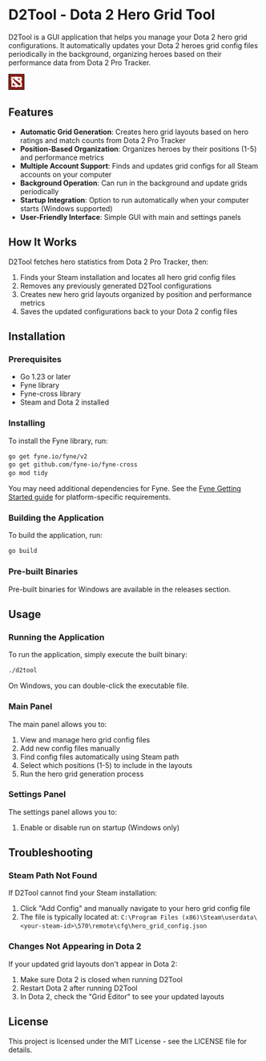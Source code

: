 # D2Tool - Dota 2 Hero Grid Tool

D2Tool is a GUI application that helps you manage your Dota 2 hero grid configurations. It automatically updates your Dota 2 heroes grid config files periodically in the background, organizing heroes based on their performance data from Dota 2 Pro Tracker.

![D2Tool Screenshot](d2tool-icon.png)

## Features

- **Automatic Grid Generation**: Creates hero grid layouts based on hero ratings and match counts from Dota 2 Pro Tracker
- **Position-Based Organization**: Organizes heroes by their positions (1-5) and performance metrics
- **Multiple Account Support**: Finds and updates grid configs for all Steam accounts on your computer
- **Background Operation**: Can run in the background and update grids periodically
- **Startup Integration**: Option to run automatically when your computer starts (Windows supported)
- **User-Friendly Interface**: Simple GUI with main and settings panels

## How It Works

D2Tool fetches hero statistics from Dota 2 Pro Tracker, then:
1. Finds your Steam installation and locates all hero grid config files
2. Removes any previously generated D2Tool configurations
3. Creates new hero grid layouts organized by position and performance metrics
4. Saves the updated configurations back to your Dota 2 config files

## Installation

### Prerequisites

- Go 1.23 or later
- Fyne library
- Fyne-cross library
- Steam and Dota 2 installed

### Installing

To install the Fyne library, run:

```bash
go get fyne.io/fyne/v2 
go get github.com/fyne-io/fyne-cross 
go mod tidy
```

You may need additional dependencies for Fyne. See the [Fyne Getting Started guide](https://developer.fyne.io/started/) for platform-specific requirements.

### Building the Application

To build the application, run:

```bash
go build
```

### Pre-built Binaries

Pre-built binaries for Windows are available in the releases section.

## Usage

### Running the Application

To run the application, simply execute the built binary:

```bash
./d2tool
```

On Windows, you can double-click the executable file.

### Main Panel

The main panel allows you to:

1. View and manage hero grid config files
2. Add new config files manually
3. Find config files automatically using Steam path
4. Select which positions (1-5) to include in the layouts
5. Run the hero grid generation process

### Settings Panel

The settings panel allows you to:

1. Enable or disable run on startup (Windows only)

## Troubleshooting

### Steam Path Not Found

If D2Tool cannot find your Steam installation:
1. Click "Add Config" and manually navigate to your hero grid config file
2. The file is typically located at: `C:\Program Files (x86)\Steam\userdata\<your-steam-id>\570\remote\cfg\hero_grid_config.json`

### Changes Not Appearing in Dota 2

If your updated grid layouts don't appear in Dota 2:
1. Make sure Dota 2 is closed when running D2Tool
2. Restart Dota 2 after running D2Tool
3. In Dota 2, check the "Grid Editor" to see your updated layouts

## License

This project is licensed under the MIT License - see the LICENSE file for details.
